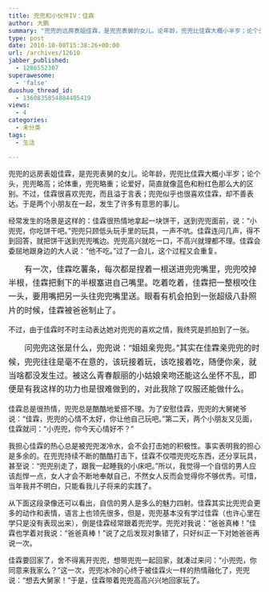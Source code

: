 ```yaml
---
title: 兜兜和小伙伴IV：佳霖
author: 大鹏
summary: "兜兜的远房表姐佳霖，是兜兜表舅的女儿。论年龄，兜兜比佳霖大概小半岁；论个头，兜兜略高；论体重，兜兜略重；论爱好，简直就像蓝色和粉红色那么大的区别。不过，佳霖很喜欢兜兜，而且溢于言表；兜兜似乎也很喜欢佳霖，却不善表达。于是两个小朋友在一起，发生了许多有意思的事儿。"
type: post
date: 2010-10-08T15:38:26+00:00
url: /archives/12610
jabber_published:
  - 1286552307
superawesome:
  - 'false'
duoshuo_thread_id:
  - 1360835854884405419
views:
  - 4
categories:
  - 未分类
tags:
  - 生活

---
```

兜兜的远房表姐佳霖，是兜兜表舅的女儿。论年龄，兜兜比佳霖大概小半岁；论个头，兜兜略高；论体重，兜兜略重；论爱好，简直就像蓝色和粉红色那么大的区别。不过，佳霖很喜欢兜兜，而且溢于言表；兜兜似乎也很喜欢佳霖，却不善表达。于是两个小朋友在一起，发生了许多有意思的事儿。
  
经常发生的场景是这样的：佳霖很热情地拿起一块饼干，送到兜兜面前，说：“小兜兜，你吃饼干吧。”兜兜只顾低头玩手里的玩具，一声不吭。佳霖连问几声，得不到回答，就把饼干送到兜兜嘴边。兜兜高兴就吃一口，不高兴就理都不理。佳霖会委屈地跟身边的大人说：“他不吃。”过了一会儿，这个过程又会重复。
  
<span style="line-height: 1.714285714; font-size: 1rem;">　　有一次，佳霖吃薯条，每次都是捏着一根送进兜兜嘴里，兜兜咬掉半根，佳霖把剩下的半根塞进自己嘴里。吃着吃着，佳霖把一整根咬住一头，要用嘴把另一头往兜兜嘴里送。眼看有机会拍到一张超级八卦照片的时候，佳霖被爸爸制止了。</span>

不过，由于佳霖时不时主动表达她对兜兜的喜欢之情，我终究是抓拍到了一张。
  
<span style="line-height: 1.714285714; font-size: 1rem;">　　问兜兜这张是什么，兜兜说：“姐姐亲兜兜。”其实在佳霖亲兜兜的时候，兜兜往往是毫不在意的，该玩接着玩，该吃接着吃，随便你亲，就当啥都没发生过。被这么青春靓丽的小姑娘亲吻还能这么坐怀不乱，即便是有我这样的功力也是很难做到的，对此我除了叹服还能做什么。</span>

佳霖总是很热情，兜兜总是酷酷地爱搭不理。为了安慰佳霖，兜兜的大舅姥爷说：“佳霖，兜兜的心情不太好，你让他自己玩吧。”第二天，两个小朋友又见面，佳霖就问：“小兜兜，你今天心情好不？”
  
我担心佳霖的热心总是被兜兜泼冷水，会不会打击她的积极性。事实表明我的担心是多余的。在兜兜持续不断的酷酷打击下，佳霖不仅喂兜兜吃东西，还分享玩具，甚至说：“兜兜别走了，跟我一起睡我的小床吧。”所以，我觉得一个自信的男人应该彪悍一点，女人才会不断地奉献自己，不然女人反而会觉得你不够优秀。可惜，当年我并不明白，只能看我儿子将来的实践了。
  
从下面这段录像还可以看出，自信的男人是多么的魅力四射。佳霖其实比兜兜会更多的动作和表情，语言上也领先很多，但是，兜兜基本没有学过佳霖（也许心里在学只是没有表现出来），倒是佳霖经常跟着兜兜学。兜兜对我说：“爸爸真棒！”佳霖也学着对我说：“爸爸真棒！”说了之后发现对象错了，只好纠正一下对她爸爸再说一次。
  
佳霖要回家了，舍不得离开兜兜，想带兜兜一起回家，就凑过来问：“小兜兜，你同意来我家么？”这一次，兜兜冰冷的心终于被佳霖火一样的热情融化了，兜兜说：“想去大舅家！”于是，佳霖带着兜兜高高兴兴地回家玩了。
